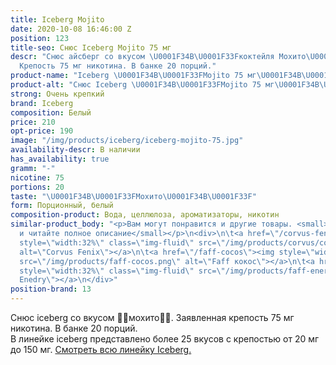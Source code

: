 ```yaml
---
title: Iceberg Mojito
date: 2020-10-08 16:46:00 Z
position: 123
title-seo: Снюс Iceberg Mojito 75 мг
descr: "Снюс айсберг со вкусом \U0001F34B\U0001F33Fкоктейля Мохито\U0001F34B\U0001F33F.
  Крепость 75 мг никотина. В банке 20 порций."
product-name: "Iceberg \U0001F34B\U0001F33FMojito 75 мг\U0001F34B\U0001F33F"
product-alt: "Снюс Iceberg \U0001F34B\U0001F33FMojito 75 мг\U0001F34B\U0001F33F"
strong: Очень крепкий
brand: Iceberg
composition: Белый
price: 210
opt-price: 190
image: "/img/products/iceberg/iceberg-mojito-75.jpg"
availability-descr: В наличии
has_availability: true
gramm: "-"
nicotine: 75
portions: 20
taste: "\U0001F34B\U0001F33FМохито\U0001F34B\U0001F33F"
form: Порционный, белый
composition-product: Вода, целлюлоза, ароматизаторы, никотин
similar-product_body: "<p>Вам могут понравится и другие товары. <small>Жмите на картинки
  и читайте полное описание</small></p>\n<div>\n\t<a href=\"/corvus-fenix-barberry\"><img
  style=\"width:32%\" class=\"img-fluid\" src=\"/img/products/corvus/corvus-fenix.png\"
  alt=\"Corvus Fenix\"></a>\n\t<a href=\"/faff-cocos\"><img style=\"width:32%\" class=\"img-fluid\"
  src=\"/img/products/faff-cocos.png\" alt=\"Faff кокос\"></a>\n\t<a href=\"/faff-snus-energy\"><img
  style=\"width:32%\" class=\"img-fluid\" src=\"/img/products/faff-energy.png\" alt=\"Faff
  Enedry\"></a>\n</div>"
position-brand: 13
---
```


Снюс iceberg со вкусом 🍋🌿мохито🍋🌿. Заявленная крепость 75 мг никотина. В банке 20 порций.<br> 
В линейке iceberg представлено более 25 вкусов с крепостью от 20 мг до 150 мг. <a href="/iceberg">Смотреть всю линейку Iceberg.</a>